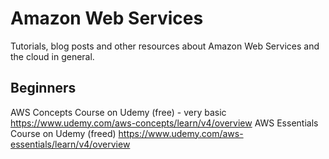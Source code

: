Amazon Web Services
==================

Tutorials, blog posts and other resources about Amazon Web Services and the cloud in general.

Beginners
---------

AWS Concepts Course on Udemy (free) - very basic https://www.udemy.com/aws-concepts/learn/v4/overview
AWS Essentials Course on Udemy (freed) https://www.udemy.com/aws-essentials/learn/v4/overview
